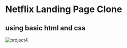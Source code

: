 # Netflix Landing Page Clone 
## using basic html and css


![project4](https://user-images.githubusercontent.com/115362063/236684926-c76afbc1-87bb-4317-823a-3cd801c6bdad.jpeg)
